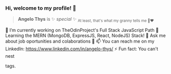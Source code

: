 ### Hi, welcome to my profile! 👋

> **Angelo Thys** is ✨ _special_ ✨ <sub>At least, that's what my granny tells me 👵♥️</sub>

🔭 I’m currently working on TheOdinProject's Full Stack JavaScript Path
🌱 Learning the MERN (MongoDB, ExpressJS, React, NodeJS) Stack!
💬 Ask me about job oportunities and colaborations 👯
📫 You can reach me on my LinkedIn: https://www.linkedin.com/in/angelo-thys/
⚡ Fun fact: You can't nest <p> tags.
